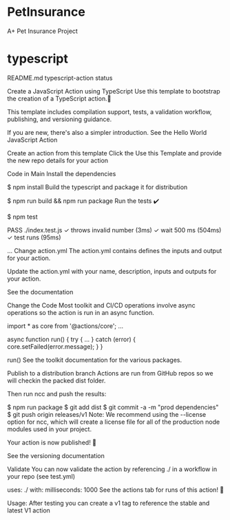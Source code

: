 # PetInsurance
A+ Pet Insurance Project
# typescript
README.md
typescript-action status

Create a JavaScript Action using TypeScript
Use this template to bootstrap the creation of a TypeScript action.🚀

This template includes compilation support, tests, a validation workflow, publishing, and versioning guidance.

If you are new, there's also a simpler introduction. See the Hello World JavaScript Action

Create an action from this template
Click the Use this Template and provide the new repo details for your action

Code in Main
Install the dependencies

$ npm install
Build the typescript and package it for distribution

$ npm run build && npm run package
Run the tests ✔️

$ npm test

 PASS  ./index.test.js
  ✓ throws invalid number (3ms)
  ✓ wait 500 ms (504ms)
  ✓ test runs (95ms)

...
Change action.yml
The action.yml contains defines the inputs and output for your action.

Update the action.yml with your name, description, inputs and outputs for your action.

See the documentation

Change the Code
Most toolkit and CI/CD operations involve async operations so the action is run in an async function.

import * as core from '@actions/core';
...

async function run() {
  try { 
      ...
  } 
  catch (error) {
    core.setFailed(error.message);
  }
}

run()
See the toolkit documentation for the various packages.

Publish to a distribution branch
Actions are run from GitHub repos so we will checkin the packed dist folder.

Then run ncc and push the results:

$ npm run package
$ git add dist
$ git commit -a -m "prod dependencies"
$ git push origin releases/v1
Note: We recommend using the --license option for ncc, which will create a license file for all of the production node modules used in your project.

Your action is now published! 🚀

See the versioning documentation

Validate
You can now validate the action by referencing ./ in a workflow in your repo (see test.yml)

uses: ./
with:
  milliseconds: 1000
See the actions tab for runs of this action! 🚀

Usage:
After testing you can create a v1 tag to reference the stable and latest V1 action
